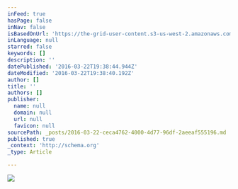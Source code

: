 ```yaml
---
inFeed: true
hasPage: false
inNav: false
isBasedOnUrl: 'https://the-grid-user-content.s3-us-west-2.amazonaws.com/7dbd8c41-10c6-4050-8253-c8eec56cc52a.png'
inLanguage: null
starred: false
keywords: []
description: ''
datePublished: '2016-03-22T19:38:44.944Z'
dateModified: '2016-03-22T19:38:40.192Z'
author: []
title: ''
authors: []
publisher:
  name: null
  domain: null
  url: null
  favicon: null
sourcePath: _posts/2016-03-22-ceca4762-4000-4d77-96df-2aeeaf555196.md
published: true
_context: 'http://schema.org'
_type: Article

---
```

![](https://the-grid-user-content.s3-us-west-2.amazonaws.com/7dbd8c41-10c6-4050-8253-c8eec56cc52a.png)